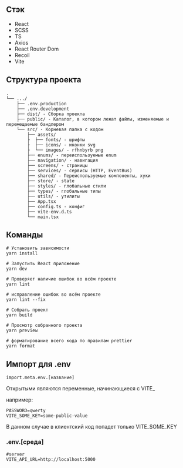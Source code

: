 ## Стэк
- React
- SCSS
- TS
- Axios
- React Router Dom
- Recoil
- Vite

## Структура проекта
```
.
└── .../
    ├── .env.production
    ├── .env.development
    ├── dist/ - Сборка проекта
    ├── public/ - Каталог, в котором лежат файлы, изменяемые и перемещаемые бандлером
    └── src/ - Корневая папка с кодом
        ├── assets/
        ├  ├── fonts/ - шрифты
        ├  ├── icons/ - иконки svg
        ├  └── images/ - rfhnbyrb png 
        ├── enums/ - переиспользуемые enum
        ├── navigation/ - навигация
        ├── screens/ - страницы
        ├── services/ - сервисы (HTTP, EventBus)
        ├── shared/ - Переиспользуемые компоненты, хуки
        ├── store/ - state
        ├── styles/ - глобальные стили
        ├── types/ - глобальные типы
        ├── utils/ - утилиты
        ├── App.tsx
        ├── config.ts - конфиг
        ├── vite-env.d.ts
        └── main.tsx
```


## Команды

```
# Установить зависимости
yarn install

# Запустить React приложение
yarn dev

# Проверяет наличие ошибок во всём проекте
yarn lint 

# исправление ошибок во всём проекте
yarn lint --fix

# Собрать проект
yarn build

# Просмотр собранного проекта
yarn preview

# форматирование всего кода по правилам prettier
yarn format
```

## Импорт для .env

```
import.meta.env.[название]
```

Открытыми являются переменные, начинающиеся с VITE_

например:
```
PASSWORD=qwerty
VITE_SOME_KEY=some-public-value
```

В данном случае в клиентский код попадет только VITE_SOME_KEY

### .env.[среда]
```bazaar
#server
VITE_API_URL=http://localhost:5000
```
